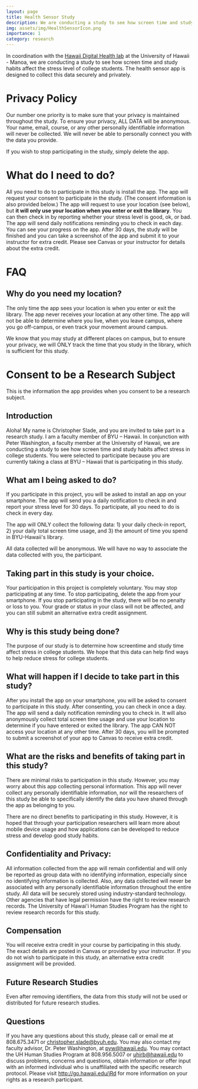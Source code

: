 ```yaml
---
layout: page
title: Health Sensor Study
description: We are conducting a study to see how screen time and study habits affect the mental health of college students. 
img: assets/img/HealthSensorIcon.png
importance: 1
category: research
---
```


In coordination with the [Hawaii Digital Health lab](https://peterwashington.github.io) at the University of Hawaii - Manoa, we are conducting a study to see how screen time and study habits affect the stress level of college students. The health sensor app is designed to collect this data securely and privately.

# Privacy Policy 

Our number one priority is to make sure that your privacy is maintained throughout the study. To ensure your privacy, ALL DATA will be anonymous. Your name, email, course, or any other personally identifiable information will never be collected. We will never be able to personally connect you with the data you provide.

If you wish to stop participating in the study, simply delete the app.

# What do I need to do?

All you need to do to participate in this study is install the app. The app will request your consent to participate in the study. (The consent information is also provided below.) The app will request to use your location (see below), but **it will only use your location when you enter or exit the library**. You can then check in by reporting whether your stress level is good, ok, or bad. The app will send daily notifications reminding you to check in each day. You can see your progress on the app. After 30 days, the study will be finished and you can take a screenshot of the app and submit it to your instructor for extra credit. Please see Canvas or your instructor for details about the extra credit.

# FAQ 

## Why do you need my location?

The only time the app sees your location is when you enter or exit the library. The app never receives your location at any other time. The app will not be able to determine where you live, when you leave campus, where you go off-campus, or even track your movement around campus.

We know that you may study at different places on campus, but to ensure your privacy, we will ONLY track the time that you study in the library, which is sufficient for this study.

# Consent to be a Research Subject

This is the information the app provides when you consent to be a research subject.

## Introduction

Aloha! My name is Christopher Slade, and you are invited to take part in a research study. I am a faculty member of BYU – Hawaii. In conjunction with Peter Washington, a faculty member at the University of Hawaii, we are conducting a study to see how screen time and study habits affect stress in college students. You were selected to participate because you are currently taking a class at BYU – Hawaii that is participating in this study.

## What am I being asked to do? 

If you participate in this project, you will be asked to install an app on your smartphone. The app will send you a daily notification to check in and report your stress level for 30 days. To participate, all you need to do is check in every day.

The app will ONLY collect the following data: 1) your daily check-in report, 2) your daily total screen time usage, and 3) the amount of time you spend in BYU-Hawaii's library.

All data collected will be anonymous. We will have no way to associate the data collected with you, the participant.


## Taking part in this study is your choice. 

Your participation in this project is completely voluntary. You may stop participating at any time. To stop participating, delete the app from your smartphone. If you stop participating in the study, there will be no penalty or loss to you. Your grade or status in your class will not be affected, and you can still submit an alternative extra credit assignment.

## Why is this study being done?
The purpose of our study is to determine how screentime and study time affect stress in college students. We hope that this data can help find ways to help reduce stress for college students.

## What will happen if I decide to take part in this study?

After you install the app on your smartphone, you will be asked to consent to participate in this study. After consenting, you can check in once a day. The app will send a daily notification reminding you to check in.  It will also anonymously collect total screen time usage and use your location to determine if you have entered or exited the library. The app CAN NOT access your location at any other time. After 30 days, you will be prompted to submit a screenshot of your app to Canvas to receive extra credit.

## What are the risks and benefits of taking part in this study?

There are minimal risks to participation in this study. However, you may worry about this app collecting personal information. This app will never collect any personally identifiable information, nor will the researchers of this study be able to specifically identify the data you have shared through the app as belonging to you.

There are no direct benefits to participating in this study. However, it is hoped that through your participation researchers will learn more about mobile device usage and how applications can be developed to reduce stress and develop good study habits.


## Confidentiality and Privacy: 

All information collected from the app will remain confidential and will only be reported as group data with no identifying information, especially since no identifying information is collected. Also, any data collected will never be associated with any personally identifiable information throughout the entire study. All data will be securely stored using industry-standard technology. Other agencies that have legal permission have the right to review research records. The University of Hawai'i Human Studies Program has the right to review research records for this study.

## Compensation

You will receive extra credit in your course by participating in this study. The exact details are posted in Canvas or provided by your instructor. If you do not wish to participate in this study, an alternative extra credit assignment will be provided.

## Future Research Studies

Even after removing identifiers, the data from this study will not be used or distributed for future research studies.  

## Questions

If you have any questions about this study, please call or email me at 808.675.3471 or christopher.slade@byuh.edu. You may also contact my faculty advisor, Dr. Peter Washington, at pyw@hawaii.edu. You may contact the UH Human Studies Program at 808.956.5007 or uhirb@hawaii.edu to discuss problems, concerns and questions, obtain information or offer input with an informed individual who is unaffiliated with the specific research protocol. Please visit http://go.hawaii.edu/jRd for more information on your rights as a research participant.
